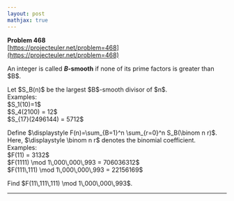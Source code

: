 ```yaml
---
layout: post
mathjax: true
---
```

**Problem 468**  
[https://projecteuler.net/problem=468](https://projecteuler.net/problem=468)

<p>An integer is called <strong><var>B</var>-smooth</strong> if none of its prime factors is greater than $B$.</p>

<p>Let $S_B(n)$ be the largest $B$-smooth divisor of $n$.<br />
Examples:<br />
$S_1(10)=1$<br />
$S_4(2100) = 12$<br />
$S_{17}(2496144) = 5712$</p>
<p>Define $\displaystyle F(n)=\sum_{B=1}^n \sum_{r=0}^n S_B(\binom n r)$. Here, $\displaystyle \binom n r$ denotes the binomial coefficient.<br />
Examples:<br />
$F(11) = 3132$<br />
$F(1111) \mod 1\,000\,000\,993 = 706036312$<br />
$F(111\,111) \mod 1\,000\,000\,993 = 22156169$</p>

<p>Find $F(11\,111\,111)  \mod 1\,000\,000\,993$.</p>




---
